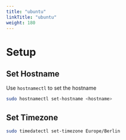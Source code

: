 ```yaml
---
title: "ubuntu"
linkTitle: "ubuntu"
weight: 180
---
```


# Setup

## Set Hostname

Use `hostnamectl` to set the hostname

```sh
sudo hostnamectl set-hostname <hostname>
```

## Set Timezone

```sh
sudo timedatectl set-timezone Europe/Berlin
```